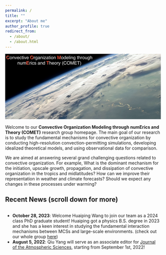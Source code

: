 ```yaml
---
permalink: /
title: ""
excerpt: "About me"
author_profile: true
redirect_from: 
  - /about/
  - /about.html
---
```

<img src="/files/main_COMET.jpeg" alt="drawing"/>

Welcome to our **Convective Organization Modeling through numErics and Theory (COMET)** research group homepage. The main goal of our research is to study the fundamental mechanisms for convective organization by conducting high-resolution convection-permitting simulations, developing idealized theoretical models, and using observational data for comparison. 

We are aimed at answering several grand challenging questions related to convective organization. For example, What is the dominant mechanism for the initiation, upscale growth, propagation, and dissipation of convective organization in the tropics and midlatitudes? How can we improve their representation in weather and climate forecasts? Should we expect any changes in these processes under warming? 

<!--
Hi, my name is Qiu Yang (杨邱 in chinese). I am a research scientist at Pacific Northwest National Laboratory (PNNL) since September 2020. Before that, I was a postdoc associate working with Prof. Andrew Majda (New York University) on *scale interactions of organized tropical convection*. In 2017 spring, I obtained my Ph.D. degree of Atmospheric and Oceanic Sciences from [Center for Atmosphere Ocean Science](https://caos.cims.nyu.edu/dynamic/), Courant Institute of Mathematical Sciences, New York University.

My current research focuses on two topics, including 1) developing theoretical models for underestanding fundamental mechanisms of mesoscale convective systems, 2) studying convective momentum transport for improving the E3SM-MMF. 
-->



Recent News (scroll down for more)
-
<div style="height:400px;overflow:auto;">
<ul>
	<li>
	<b>October 28, 2023</b>: Welcome Huaiping Wang to join our team as a 2024 class PhD graduate student! Huaiping got a physics B.S. degree in 2023 and she has a keen interest in studying the fundamental interaction mechanisms between MCSs and large-scale environments. (check out our whole group <a href="https://www.ametsoc.org/index.cfm/ams/publications/journals/journal-of-the-atmospheric-sciences/#contacts">here</a>)
	</li>
	<li>
	<b>August 5, 2022</b>: Qiu Yang will serve as an associate editor for <a href="https://www.ametsoc.org/index.cfm/ams/publications/journals/journal-of-the-atmospheric-sciences/#contacts">Journal of the Atmospheric Sciences</a>, starting from September 1st, 2022! 
	</li>
</ul>
</div>

<!--
<div style="height:400px;overflow:auto;">
<b>News (scroll for more)</b>
<ul>
	<li>
	<em>June 2023</em>
	Still hunting for exoplanet atmospheres ... Congratulations to Sebastian Zieba for leading this study that was recently published in
	<a href="https://www.nature.com/articles/s41586-023-06232-z">Nature</a>! From simple theory papers<sup><a href="https://iopscience.iop.org/article/10.1088/0004-637X/802/1/21">a</a>,
<a href="https://iopscience.iop.org/article/10.3847/1538-4357/ab4c91">b</a>,
<a href="https://iopscience.iop.org/article/10.3847/1538-4357/ab4c90">c</a>,
<a href="https://iopscience.iop.org/article/10.3847/1538-4357/ab4a05">d</a></sup>,
over a first test run with the Spitzer telescope<sup><a href="https://www.nature.com/articles/s41586-019-1497-4">e</a></sup>,
to now having the incredible capabilities of JWST, the search for atmospheres on roughly Earth-sized planets has been one of the most exciting research areas I've had the privilege to be involved with. In this paper, our team found that the nearby TRAPPIST-1c does not have a thick Venus-like atmosphere. Given the similar finding for the neighboring TRAPPIST-1b<sup><a href="https://www.nature.com/articles/s41586-023-05951-7">f</a></sup>,
maybe it's harder than we originally thought to find truly Earth-like planets out there? 
	</li>
</ul>
</div>

<!--
This is the front page of a website that is powered by the [academicpages template](https://github.com/academicpages/academicpages.github.io) and hosted on GitHub pages. [GitHub pages](https://pages.github.com) is a free service in which websites are built and hosted from code and data stored in a GitHub repository, automatically updating when a new commit is made to the respository. This template was forked from the [Minimal Mistakes Jekyll Theme](https://mmistakes.github.io/minimal-mistakes/) created by Michael Rose, and then extended to support the kinds of content that academics have: publications, talks, teaching, a portfolio, blog posts, and a dynamically-generated CV. You can fork [this repository](https://github.com/academicpages/academicpages.github.io) right now, modify the configuration and markdown files, add your own PDFs and other content, and have your own site for free, with no ads! An older version of this template powers my own personal website at [stuartgeiger.com](http://stuartgeiger.com), which uses [this Github repository](https://github.com/staeiou/staeiou.github.io).

A data-driven personal website
======
Like many other Jekyll-based GitHub Pages templates, academicpages makes you separate the website's content from its form. The content & metadata of your website are in structured markdown files, while various other files constitute the theme, specifying how to transform that content & metadata into HTML pages. You keep these various markdown (.md), YAML (.yml), HTML, and CSS files in a public GitHub repository. Each time you commit and push an update to the repository, the [GitHub pages](https://pages.github.com/) service creates static HTML pages based on these files, which are hosted on GitHub's servers free of charge.

Many of the features of dynamic content management systems (like Wordpress) can be achieved in this fashion, using a fraction of the computational resources and with far less vulnerability to hacking and DDoSing. You can also modify the theme to your heart's content without touching the content of your site. If you get to a point where you've broken something in Jekyll/HTML/CSS beyond repair, your markdown files describing your talks, publications, etc. are safe. You can rollback the changes or even delete the repository and start over -- just be sure to save the markdown files! Finally, you can also write scripts that process the structured data on the site, such as [this one](https://github.com/academicpages/academicpages.github.io/blob/master/talkmap.ipynb) that analyzes metadata in pages about talks to display [a map of every location you've given a talk](https://academicpages.github.io/talkmap.html).

Getting started
======
1. Register a GitHub account if you don't have one and confirm your e-mail (required!)
1. Fork [this repository](https://github.com/academicpages/academicpages.github.io) by clicking the "fork" button in the top right. 
1. Go to the repository's settings (rightmost item in the tabs that start with "Code", should be below "Unwatch"). Rename the repository "[your GitHub username].github.io", which will also be your website's URL.
1. Set site-wide configuration and create content & metadata (see below -- also see [this set of diffs](http://archive.is/3TPas) showing what files were changed to set up [an example site](https://getorg-testacct.github.io) for a user with the username "getorg-testacct")
1. Upload any files (like PDFs, .zip files, etc.) to the files/ directory. They will appear at https://[your GitHub username].github.io/files/example.pdf.  
1. Check status by going to the repository settings, in the "GitHub pages" section

Site-wide configuration
------
The main configuration file for the site is in the base directory in [_config.yml](https://github.com/academicpages/academicpages.github.io/blob/master/_config.yml), which defines the content in the sidebars and other site-wide features. You will need to replace the default variables with ones about yourself and your site's github repository. The configuration file for the top menu is in [_data/navigation.yml](https://github.com/academicpages/academicpages.github.io/blob/master/_data/navigation.yml). For example, if you don't have a portfolio or blog posts, you can remove those items from that navigation.yml file to remove them from the header. 

Create content & metadata
------
For site content, there is one markdown file for each type of content, which are stored in directories like _publications, _talks, _posts, _teaching, or _pages. For example, each talk is a markdown file in the [_talks directory](https://github.com/academicpages/academicpages.github.io/tree/master/_talks). At the top of each markdown file is structured data in YAML about the talk, which the theme will parse to do lots of cool stuff. The same structured data about a talk is used to generate the list of talks on the [Talks page](https://academicpages.github.io/talks), each [individual page](https://academicpages.github.io/talks/2012-03-01-talk-1) for specific talks, the talks section for the [CV page](https://academicpages.github.io/cv), and the [map of places you've given a talk](https://academicpages.github.io/talkmap.html) (if you run this [python file](https://github.com/academicpages/academicpages.github.io/blob/master/talkmap.py) or [Jupyter notebook](https://github.com/academicpages/academicpages.github.io/blob/master/talkmap.ipynb), which creates the HTML for the map based on the contents of the _talks directory).

**Markdown generator**

I have also created [a set of Jupyter notebooks](https://github.com/academicpages/academicpages.github.io/tree/master/markdown_generator
) that converts a CSV containing structured data about talks or presentations into individual markdown files that will be properly formatted for the academicpages template. The sample CSVs in that directory are the ones I used to create my own personal website at stuartgeiger.com. My usual workflow is that I keep a spreadsheet of my publications and talks, then run the code in these notebooks to generate the markdown files, then commit and push them to the GitHub repository.

How to edit your site's GitHub repository
------
Many people use a git client to create files on their local computer and then push them to GitHub's servers. If you are not familiar with git, you can directly edit these configuration and markdown files directly in the github.com interface. Navigate to a file (like [this one](https://github.com/academicpages/academicpages.github.io/blob/master/_talks/2012-03-01-talk-1.md) and click the pencil icon in the top right of the content preview (to the right of the "Raw | Blame | History" buttons). You can delete a file by clicking the trashcan icon to the right of the pencil icon. You can also create new files or upload files by navigating to a directory and clicking the "Create new file" or "Upload files" buttons. 

Example: editing a markdown file for a talk
![Editing a markdown file for a talk](/images/editing-talk.png)

For more info
------
More info about configuring academicpages can be found in [the guide](https://academicpages.github.io/markdown/). The [guides for the Minimal Mistakes theme](https://mmistakes.github.io/minimal-mistakes/docs/configuration/) (which this theme was forked from) might also be helpful.--> 
